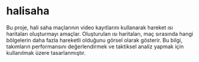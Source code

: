 # halisaha
Bu proje, hali saha maçlarının video kayıtlarını kullanarak hareket ısı haritaları oluşturmayı amaçlar. Oluşturulan ısı haritaları, maç sırasında hangi bölgelerin daha fazla hareketli olduğunu görsel olarak gösterir. Bu bilgi, takımların performansını değerlendirmek ve taktiksel analiz yapmak için kullanılmak üzere tasarlanmıştır.
